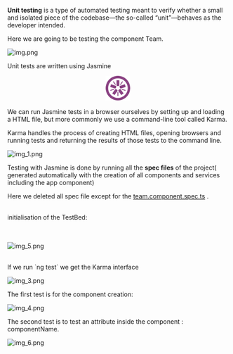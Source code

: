 **Unit testing** is a type of automated testing meant to verify whether a small and isolated piece of the codebase—the so-called “unit”—behaves as the developer intended.

Here we are going to be testing the component Team. 

![img.png](img.png)


Unit tests are written using Jasmine

<p align="center">
  <img src="https://raw.githubusercontent.com/Iggy-Codes/logo-images/master/logos/jasmine.png" />
</p>

We can run Jasmine tests in a browser ourselves by setting up and loading a HTML file, but more commonly we use a command-line tool called Karma. 

Karma handles the process of creating HTML files, opening browsers and running tests and returning the results of those tests to the command line.


![img_1.png](img_1.png)


Testing with Jasmine is done by running all the **spec files** of the project( generated automatically with the creation of all components and services including the app component)


Here we deleted all spec file except for the <a href='https://github.com/bacembendaly99/octopus-predictions-frontend/blob/dev/src/app/components/team/team.component.spec.ts'>team.component.spec.ts</a> .

<br>
initialisation of the TestBed:
<br><br><br>

![img_5.png](img_5.png)

<br>
If we run `ng test` we get the Karma interface 

<br>

![img_3.png](img_3.png)

The first test is for the component creation:

![img_4.png](img_4.png)


The second test is to test an attribute inside the component : componentName.

![img_6.png](img_6.png)
